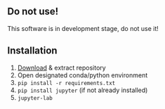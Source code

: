 ## Do not use!

This software is in development stage, do not use it!

## Installation

1. [Download](https://github.com/jgieseler/multi_sc_plots/archive/refs/heads/main.zip) & extract repository
2. Open designated conda/python environment
3. `pip install -r requirements.txt`
4. `pip install jupyter` (if not already installed)
5. `jupyter-lab`
